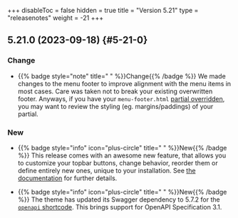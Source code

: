 +++
disableToc = false
hidden = true
title = "Version 5.21"
type = "releasenotes"
weight = -21
+++

## 5.21.0 (2023-09-18) {#5-21-0}

### Change

- {{% badge style="note" title=" " %}}Change{{% /badge %}} We made changes to the menu footer to improve alignment with the menu items in most cases. Care was taken not to break your existing overwritten footer. Anyways, if you have your `menu-footer.html` [partial overridden](configuration/modifications/partials/), you may want to review the styling (eg. margins/paddings) of your partial.

### New

- {{% badge style="info" icon="plus-circle" title=" " %}}New{{% /badge %}} This release comes with an awesome new feature, that allows you to customize your topbar buttons, change behavior, reorder them or define entirely new ones, unique to your installation. See [the documentation](configuration/modifications/topbar/) for further details.

- {{% badge style="info" icon="plus-circle" title=" " %}}New{{% /badge %}} The theme has updated its Swagger dependency to 5.7.2 for the [`openapi` shortcode](shortcodes/openapi). This brings support for OpenAPI Specification 3.1.
